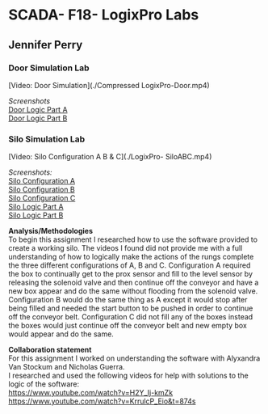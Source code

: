 # SCADA- F18- LogixPro Labs
## Jennifer Perry

### Door Simulation Lab
[Video: Door Simulation](./Compressed LogixPro-Door.mp4)  

*Screenshots*  
[Door Logic Part A](./DoorLogic.PNG)    
[Door Logic Part B](./DoorLogic2.PNG)  

### Silo Simulation Lab

[Video: Silo Configuration A B & C](./LogixPro- SiloABC.mp4)  

*Screenshots:*  
[Silo Configuration A](./SiloA.PNG)  
[Silo Configuration B](./SiloB.PNG)  
[Silo Configuration C](./SiloC.PNG)  
[Silo Logic Part A](./SiloLogic.PNG)  
[Silo Logic Part B](./SiloLogic2.PNG)  


**Analysis/Methodologies**  
To begin this assignment I researched how to use the software provided to create a working silo. The videos I found did not provide me with a full understanding of how to logically make the actions of the rungs complete the three different configurations of A, B and C. Configuration A required the box to continually get to the prox sensor and fill to the level sensor by releasing the solenoid valve and then continue off the conveyor and have a new box appear and do the same without flooding from the solenoid valve. Configuration B would do the same thing as A except it would stop after being filled and needed the start button to be pushed in order to continue off the conveyor belt. Configuration C did not fill any of the boxes instead the boxes would just continue off the conveyor belt and new empty box would appear and do the same.

**Collaboration statement**  
For this assignment I worked on understanding the software with Alyxandra Van Stockum and Nicholas Guerra.    
I researched and used the following videos for help with solutions to the logic of the software:    
https://www.youtube.com/watch?v=H2Y_Ij-kmZk   
https://www.youtube.com/watch?v=KrrulcP_Eio&t=874s  
